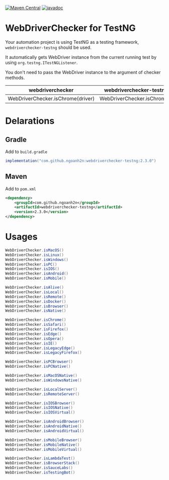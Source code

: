 [![Maven Central](https://maven-badges.herokuapp.com/maven-central/com.github.ngoanh2n/webdriverchecker-testng/badge.svg)](https://maven-badges.herokuapp.com/maven-central/com.github.ngoanh2n/webdriverchecker-testng)
[![javadoc](https://javadoc.io/badge2/com.github.ngoanh2n/webdriverchecker-testng/javadoc.svg)](https://javadoc.io/doc/com.github.ngoanh2n/webdriverchecker-testng)

# WebDriverChecker for TestNG
Your automation project is using TestNG as a testing framework, `webdriverchecker-testng` should be used.

It automatically gets WebDriver instance from the current running test by using `org.testng.ITestNGListener`.

You don't need to pass the WebDriver instance to the argument of checker methods.

| webdriverchecker   	            | webdriverchecker-testng     |
|---	                            |---	                      |
| WebDriverChecker.isChrome(driver) | WebDriverChecker.isChrome() |

# Delarations
## Gradle
Add to `build.gradle`
```gradle
implementation("com.github.ngoanh2n:webdriverchecker-testng:2.3.0")
```

## Maven
Add to `pom.xml`
```xml
<dependency>
    <groupId>com.github.ngoanh2n</groupId>
    <artifactId>webdriverchecker-testng</artifactId>
    <version>2.3.0</version>
</dependency>
```

# Usages
```java
WebDriverChecker.isMacOS()
WebDriverChecker.isLinux()
WebDriverChecker.isWindows()
WebDriverChecker.isPC()
WebDriverChecker.isIOS()
WebDriverChecker.isAndroid()
WebDriverChecker.isMobile()

WebDriverChecker.isAlive()
WebDriverChecker.isLocal()
WebDriverChecker.isRemote()
WebDriverChecker.isDocker()
WebDriverChecker.isBrowser()
WebDriverChecker.isNative()

WebDriverChecker.isChrome()
WebDriverChecker.isSafari()
WebDriverChecker.isFirefox()
WebDriverChecker.isEdge()
WebDriverChecker.isOpera()
WebDriverChecker.isIE()
WebDriverChecker.isLegacyEdge()
WebDriverChecker.isLegacyFirefox()

WebDriverChecker.isPCBrowser()
WebDriverChecker.isPCNative()

WebDriverChecker.isMacOSNative()
WebDriverChecker.isWindowsNative()

WebDriverChecker.isLocalServer()
WebDriverChecker.isRemoteServer()

WebDriverChecker.isIOSBrowser()
WebDriverChecker.isIOSNative()
WebDriverChecker.isIOSVirtual()

WebDriverChecker.isAndroidBrowser()
WebDriverChecker.isAndroidNative()
WebDriverChecker.isAndroidVirtual()

WebDriverChecker.isMobileBrowser()
WebDriverChecker.isMobileNative()
WebDriverChecker.isMobileVirtual()

WebDriverChecker.isLambdaTest()
WebDriverChecker.isBrowserStack()
WebDriverChecker.isSauceLabs()
WebDriverChecker.isTestingBot()
```
